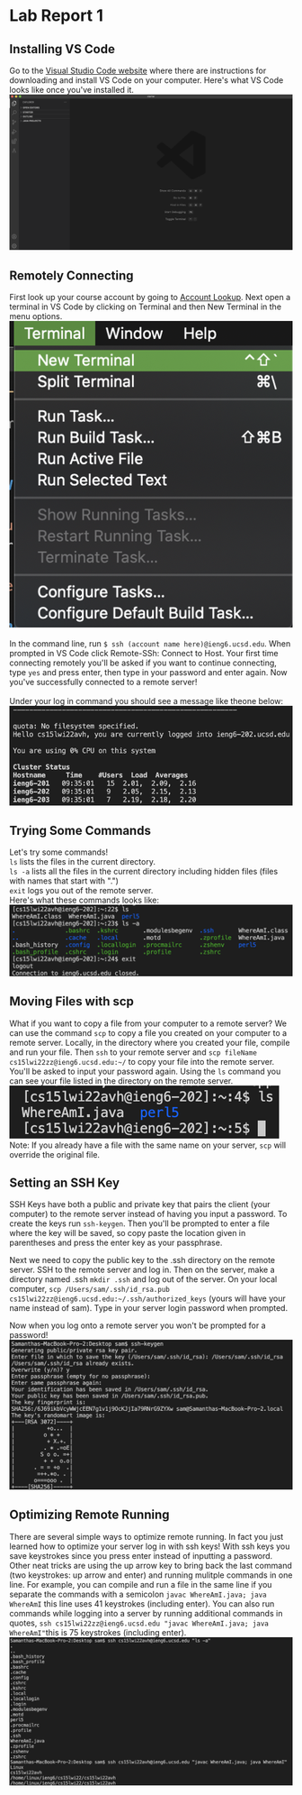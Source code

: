 # **Lab Report 1**

## **Installing VS Code**

Go to the [Visual Studio Code website](https://code.visualstudio.com/) where there are instructions for downloading and install VS Code on your computer.
Here's what VS Code looks like once you've installed it.
![Image](screenshots/vsCode.png) 

## **Remotely Connecting**

First look up your course account by going to [Account Lookup](https://sdacs.ucsd.edu/~icc/index.php). Next open a terminal in VS Code by clicking on Terminal and then New Terminal in the menu options.<br>
![Image](screenshots/terminal.png)<br>
<br>
In the command line, run `$ ssh (account name here)@ieng6.ucsd.edu`. When prompted in VS Code click Remote-SSh: Connect to Host. Your first time connecting remotely you'll be asked if you want to continue connecting, type `yes` and press enter, then type in your password and enter again. Now you've successfully connected to a remote server! <br>
<br>
Under your log in command you should see a message like theone below:
![Image](screenshots/sshLoggedIn.png)

## **Trying Some Commands**

Let's try some commands!
<br>
`ls` lists the files in the current directory. <br>
`ls -a` lists all the files in the current directory including hidden files (files with names that start with ".") <br>
`exit` logs you out of the remote server.<br>
Here's what these commands looks like: 
![Image](screenshots/testCommands.png)

## **Moving Files with scp**

What if you want to copy a file from your computer to a remote server? We can use the command `scp` to copy a file you created on your computer to a remote server. Locally, in the directory where you created your file, compile and run your file. Then `ssh` to your remote server and `scp fileName cs15lwi22zz@ieng6.ucsd.edu:~/` to copy your file into the remote server. You'll be asked to input your password again. Using the `ls` command you can see your file listed in the directory on the remote server. ![Image](screenshots/ls.png)
<br> Note: If you already have a file with the same name on your server, `scp` will override the original file.

## **Setting an SSH Key**

SSH Keys have both a public and private key that pairs the client (your computer) to the remote server instead of having you input a password. To create the keys run `ssh-keygen`. Then you'll be prompted to enter a file where the key will be saved, so copy paste the location given in parentheses and press the enter key as your passphrase. <br>

Next we need to copy the public key to the .ssh directory on the remote server. SSH to the remote server and log in. Then on the server, make a directory named .ssh `mkdir .ssh` and log out of the server. On your local computer, `scp /Users/sam/.ssh/id_rsa.pub cs15lwi22zz@ieng6.ucsd.edu:~/.ssh/authorized_keys` (yours will have your name instead of sam). Type in your server login password when prompted. <br>

Now when you log onto a remote server you won't be prompted for a password!
![Image](screenshots/sshKeygen.png) <br>

## **Optimizing Remote Running**

There are several simple ways to optimize remote running. In fact you just learned how to optimize your server log in with ssh keys! With ssh keys you save keystrokes since you press enter instead of inputting a password. Other neat tricks are using the up arrow key to bring back the last command (two keystrokes: up arrow and enter) and running mulitple commands in one line. For example, you can compile and run a file in the same line if you separate the commands with a semicolon `javac WhereAmI.java; java WhereAmI` this line uses 41 keystrokes (including enter). You can also run commands while logging into a server by running additional commands in quotes, `ssh cs15lwi22zz@ieng6.ucsd.edu "javac WhereAmI.java; java WhereAmI"`this is 75 keystrokes (including enter). ![Image](screenshots/optimize.png)
